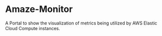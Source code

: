 # Amaze-Monitor
A Portal to show the visualization of metrics being utilized by AWS Elastic Cloud Compute instances.
